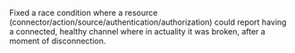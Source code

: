 Fixed a race condition where a resource (connector/action/source/authentication/authorization) could report having a connected, healthy channel where in actuality it was broken, after a moment of disconnection.
